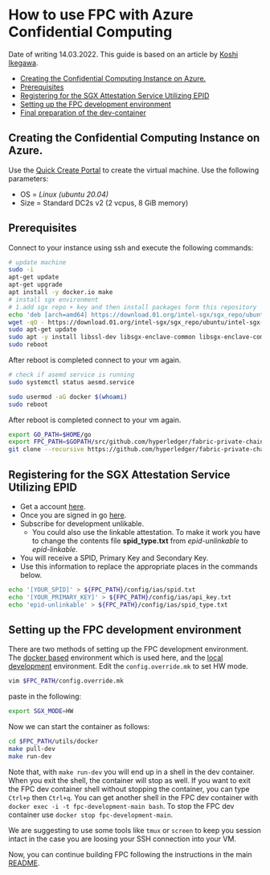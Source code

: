 <!---
Copyright (c) Siemens AG, 2022
SPDX-License-Identifier: Apache-2.0
--->
# How to use FPC with Azure Confidential Computing

Date of writing 14.03.2022.
This guide is based on an article by [Koshi Ikegawa](https://qiita-com.translate.goog/ikegawa-koshi/items/8cf1fef1004fc16beb15?_x_tr_sl=ja&_x_tr_tl=en&_x_tr_hl=de&_x_tr_pto=wapp#fpc%E3%81%AE%E3%83%93%E3%83%AB%E3%83%89).

- [Creating the Confidential Computing Instance on Azure.](#creating-the-confidential-computing-instance-on-azure)
- [Prerequisites](#prerequisites)
- [Registering for the SGX Attestation Service Utilizing EPID](#registering-for-the-sgx-attestation-service-utilizing-epid)
- [Setting up the FPC development environment](#setting-up-the-fpc-development-environment)
- [Final preparation of the dev-container](#final-preparation-of-the-dev-container)


## Creating the Confidential Computing Instance on Azure.

Use the [Quick Create Portal](https://docs.microsoft.com/en-us/azure/virtual-machines/linux/quick-create-portal) to create the virtual machine.
Use the following parameters:
* OS = *Linux (ubuntu 20.04)*
* Size = Standard DC2s v2 (2 vcpus, 8 GiB memory)


## Prerequisites

Connect to your instance using ssh and execute the following commands:
```bash
# update machine
sudo -i
apt-get update
apt-get upgrade
apt install -y docker.io make
# install sgx environment
# 1.add sgx repo + key and then install packages form this repository
echo 'deb [arch=amd64] https://download.01.org/intel-sgx/sgx_repo/ubuntu focal main' | sudo tee /etc/apt/sources.list.d/intel-sgx.list
wget -qO - https://download.01.org/intel-sgx/sgx_repo/ubuntu/intel-sgx-deb.key | sudo apt-key add -
sudo apt-get update
sudo apt -y install libssl-dev libsgx-enclave-common libsgx-enclave-common-dev libsgx-ae-qe3 libsgx-ae-qve libsgx-epid libsgx-launch libsgx-pce-logic libsgx-qe3-logic libsgx-quote-ex libsgx-uae-service libsgx-urts
sudo reboot
```

After reboot is completed connect to your vm again.
```bash
# check if asemd service is running
sudo systemctl status aesmd.service
```
```bash
sudo usermod -aG docker $(whoami)
sudo reboot
```

After reboot is completed connect to your vm again.
```bash
export GO_PATH=$HOME/go
export FPC_PATH=$GOPATH/src/github.com/hyperledger/fabric-private-chaincode 
git clone --recursive https://github.com/hyperledger/fabric-private-chaincode.git $FPC_PATH
```


## Registering for the SGX Attestation Service Utilizing EPID

* Get a account [here](https://www.intel.com/content/www/us/en/forms/basic-intel-registration.html).
* Once you are signed in go [here](https://api.portal.trustedservices.intel.com/EPID-attestation).
* Subscribe for development unlikable.
  * You could also use the linkable attestation. To make it work you have to change the contents file **spid_type.txt** from *epid-unlinkable* to *epid-linkable*.
* You will receive a SPID, Primary Key and Secondary Key.
* Use this information to replace the appropriate places in the commands below.

```bash
echo '[YOUR_SPID]' > ${FPC_PATH}/config/ias/spid.txt
echo '[YOUR_PRIMARY_KEY]' > ${FPC_PATH}/config/ias/api_key.txt
echo 'epid-unlinkable' > ${FPC_PATH}/config/ias/spid_type.txt
```

## Setting up the FPC development environment

There are two methods of setting up the FPC development environment.
The [docker based](../../../README.md#option-1-using-the-docker-based-fpc-development-environment) environment which is used here, and the [local development](../../../README.md#option-2-setting-up-your-system-to-do-local-development) environment.
Edit the `config.override.mk`  to set HW mode.
```bash
vim $FPC_PATH/config.override.mk
```

paste in the following:
```bash
export SGX_MODE=HW
```

Now we can start the container as follows:
```bash
cd $FPC_PATH/utils/docker
make pull-dev
make run-dev
```

Note that, with `make run-dev` you will end up in a shell in the dev container.
When you exit the shell, the container will stop as well.
If you want to exit the FPC dev container shell without stopping the container, you can type `Ctrl+p` then `Ctrl+q`.
You can get another shell in the FPC dev container with `docker exec -i -t fpc-development-main bash`.
To stop the FPC dev container use `docker stop fpc-development-main`.

We are suggesting to use some tools like `tmux` or `screen` to keep you session intact in the case you are loosing your SSH connection into your VM.

Now, you can continue building FPC following the instructions in the main [README](../../../README.md#build-fabric-private-chaincode).
